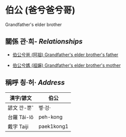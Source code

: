 # 伯公 (爸兮爸兮哥)
Grandfather's elder brother

## 關係 관·희- _Relationships_

- [伯公兮爸 (阿祖) Grandfather's elder brother's father](member29.md)

- [伯公兮媽 (祖嫲) Grandfather's elder brother's mother](member30.md)



## 稱呼 칑·허· _Address_

漢字/諺文 | 伯公
--- | ---
諺文 깐-뿐ˆ | 벻·겅·
台羅 Tâi-lô | peh-kong
戴字 Taiji | paek1kong1


